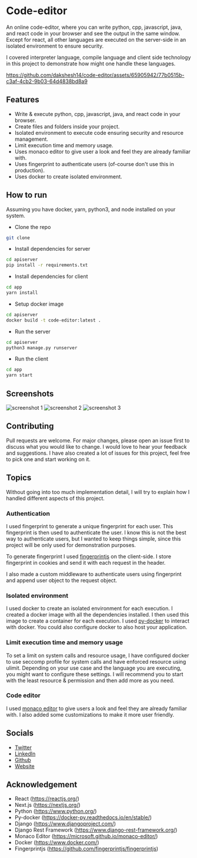 # Code-editor

An online code-editor, where you can write python, cpp, javascript, java, and react code in your browser and see the output in the same window. Except for react, all other languages are executed on the server-side in an isolated environment to ensure security.

I covered interpreter language, compile language and client side technology in this project to demonstrate how might one handle these languages.

https://github.com/dakshesh14/code-editor/assets/65905942/77b0515b-c3af-4cb2-9b03-64d4838bd8a9

## Features

- Write & execute python, cpp, javascript, java, and react code in your browser.
- Create files and folders inside your project.
- Isolated environment to execute code ensuring security and resource management.
- Limit execution time and memory usage.
- Uses monaco editor to give user a look and feel they are already familiar with.
- Uses fingerprint to authenticate users (of-course don't use this in production).
- Uses docker to create isolated environment.

## How to run

Assuming you have docker, yarn, python3, and node installed on your system.

- Clone the repo

```bash
git clone
```

- Install dependencies for server

```bash
cd apiserver
pip install -r requirements.txt
```

- Install dependencies for client

```bash
cd app
yarn install
```

- Setup docker image

```bash
cd apiserver
docker build -t code-editor:latest .
```

- Run the server

```bash
cd apiserver
python3 manage.py runserver
```

- Run the client

```bash
cd app
yarn start
```

## Screenshots

![screenshot 1](https://github.com/dakshesh14/code-editor/assets/65905942/99a864b9-a58c-42f7-9fa9-bbda74d37582)
![screenshot 2](https://github.com/dakshesh14/code-editor/assets/65905942/9073a639-6259-457c-80cc-62360635d06e)
![screenshot 3](https://github.com/dakshesh14/code-editor/assets/65905942/b728225d-5134-46fb-a6d3-b4bd6e327265)

## Contributing

Pull requests are welcome. For major changes, please open an issue first to discuss what you would like to change. I would love to hear your feedback and suggestions. I have also created a lot of issues for this project, feel free to pick one and start working on it.

## Topics

Without going into too much implementation detail, I will try to explain how I handled different aspects of this project.

### Authentication

I used fingerprint to generate a unique fingerprint for each user. This fingerprint is then used to authenticate the user. I know this is not the best way to authenticate users, but I wanted to keep things simple, since this project will be only used for demonstration purposes.

To generate fingerprint I used [fingerprintjs](https://github.com/fingerprintjs/fingerprintjs) on the client-side. I store fingerprint in cookies and send it with each request in the header.

I also made a custom middleware to authenticate users using fingerprint and append user object to the request object.

### Isolated environment

I used docker to create an isolated environment for each execution. I created a docker image with all the dependencies installed. I then used this image to create a container for each execution. I used [py-docker](https://docker-py.readthedocs.io/en/stable/) to interact with docker. You could also configure docker to also host your application.

### Limit execution time and memory usage

To set a limit on system calls and resource usage, I have configured docker to use seccomp profile for system calls and have enforced resource using ulimit. Depending on your use case and the language you are executing, you might want to configure these settings. I will recommend you to start with the least resource & permission and then add more as you need.

### Code editor

I used [monaco editor](https://microsoft.github.io/monaco-editor/) to give users a look and feel they are already familiar with. I also added some customizations to make it more user friendly.

## Socials

- [Twitter](https://twitter.com/_dakshesh)
- [LinkedIn](https://www.linkedin.com/in/dakshesh-jain/)
- [Github](https://github.com/dakshesh14)
- [Website](https://dakshesh.me/)

## Acknowledgement

- React (https://reactjs.org/)
- Next.js (https://nextjs.org/)
- Python (https://www.python.org/)
- Py-docker (https://docker-py.readthedocs.io/en/stable/)
- Django (https://www.djangoproject.com/)
- Django Rest Framework (https://www.django-rest-framework.org/)
- Monaco Editor (https://microsoft.github.io/monaco-editor/)
- Docker (https://www.docker.com/)
- Fingerprintjs (https://github.com/fingerprintjs/fingerprintjs)

